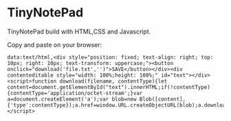 # TinyNotePad

TinyNotePad build with HTML,CSS and Javascript.

Copy and paste on your browser:

    data:text/html,<div style="position: fixed; text-align: right; top: 10px; right: 10px; text-transform: uppercase;"><button onclick="download('file.txt','')">SAVE</button></div><div contenteditable style="width: 100%;height: 100%;" id="text"></div><script>function download(filename, contentType){let content=document.getElementById("text").innerHTML;if(!contentType){contentType='application/octet-stream';}var a=document.createElement('a');var blob=new Blob([content],{'type':contentType});a.href=window.URL.createObjectURL(blob);a.download=filename;a.click();}</script>

